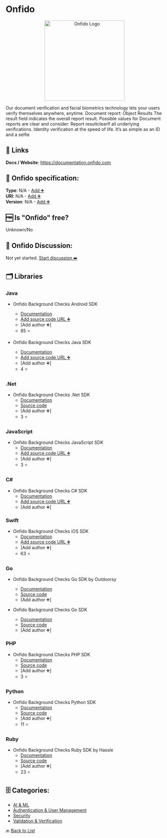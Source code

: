# Onfido
<p align="center">
    <img width="256" src="https://raw.githubusercontent.com/apis-list/apis-list/main/apis/onfido/logo_256x256.png" alt="Onfido Logo"/>
</p>
Our document verification and facial biometrics technology lets your users verify themselves anywhere, anytime. Document report: Object Results The result field indicates the overall report result. Possible values for Document reports are clear and consider: Report resultclearIf all underlying verifications. Identity verification at the speed of life. It’s as simple as an ID and a selfie

##  🔗 Links
**Docs / Website**: https://documentation.onfido.com

## 🧬 Onfido specification:
**Type**: N/A - [Add ➕](https://github.com/apis-list/apis-list/edit/main/apis-list.yaml)  
**URI**: N/A - [Add ➕](https://github.com/apis-list/apis-list/edit/main/apis-list.yaml)  
**Version**: N/A - [Add ➕](https://github.com/apis-list/apis-list/edit/main/apis-list.yaml)

## 🆓 Is "Onfido" free?
Unknown/No  

## 💬 Onfido Discussion:
Not yet started. [Start discussion ➡️](https://github.com/apis-list/apis-list/discussions/new)

## 🗂️ Libraries
### Java
- Onfido Background Checks Android SDK
    - [Documentation](https://github.com/onfido/onfido-android-sdk)
    - [Add source code URL ➕]()
    - [Add author ➕]
    - 85 ⭐

- Onfido Background Checks Java SDK
    - [Documentation](https://github.com/onfido/api-java-client)
    - [Add source code URL ➕]()
    - [Add author ➕]
    - 4 ⭐

### .Net
- Onfido Background Checks .Net SDK
    - [Documentation](https://github.com/onfido/onfido.net)
    - [Source code](https://www.nuget.org/packages/Onfido.NET)
    - [Add author ➕]
    - 3 ⭐

### JavaScript
- Onfido Background Checks JavaScript SDK
    - [Documentation](https://github.com/onfido/api-javascript-client)
    - [Add source code URL ➕]()
    - [Add author ➕]
    - 3 ⭐

### C#
- Onfido Background Checks C# SDK
    - [Documentation](https://github.com/onfido/api-csharp-client)
    - [Add source code URL ➕]()
    - [Add author ➕]

### Swift
- Onfido Background Checks iOS SDK
    - [Documentation](https://github.com/onfido/onfido-ios-sdk)
    - [Add source code URL ➕]()
    - [Add author ➕]
    - 63 ⭐

### Go
-  Onfido Background Checks Go SDK by Outdoorsy
    - [Documentation](https://onfido.com/documentation#client-libraries)
    - [Source code](https://github.com/outdoorsy/onfido)
    - [Add author ➕]

- Onfido Background Checks Go SDK
    - [Documentation](https://onfido.com/documentation#go)
    - [Source code](https://github.com/outdoorsy/onfido)
    - [Add author ➕]

### PHP
- Onfido Background Checks PHP SDK
    - [Documentation](https://onfido.com/documentation#php)
    - [Source code](https://github.com/onfido/php-onfido)
    - [Add author ➕]
    - 3 ⭐

### Python
-  Onfido Background Checks Python SDK
    - [Documentation](https://onfido.com/documentation#python)
    - [Source code](https://github.com/onfido/pyonfido)
    - [Add author ➕]
    - 11 ⭐

### Ruby
- Onfido Background Checks Ruby SDK by Hassle
    - [Documentation](https://onfido.com/documentation#ruby)
    - [Source code](https://github.com/hvssle/onfido)
    - [Add author ➕]
    - 23 ⭐


## 🗄️ Categories:
- [AI & ML](https://github.com/apis-list/apis-list#ai--ml-)
- [Authentication & User Management](https://github.com/apis-list/apis-list#authentication--user-management-)
- [Security](https://github.com/apis-list/apis-list#security-)
- [Validation & Verification](https://github.com/apis-list/apis-list#validation--verification-)

🔙  [Back to List](https://github.com/apis-list/apis-list)
